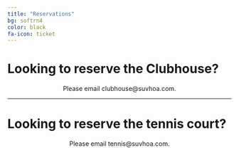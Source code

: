```yaml
---
title: "Reservations"
bg: softrn4
color: black
fa-icon: ticket
---
```


# Looking to reserve the Clubhouse?
<p align=center>Please email clubhouse@suvhoa.com.</p>

----------

# Looking to reserve the tennis court?
<p align=center>Please email tennis@suvhoa.com.</p>
